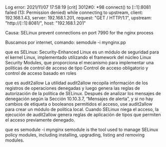 Log error:
2021/11/07 17:58:19 [crit] 3012#0: *98 connect() to [::1]:8081 failed (13: Permission denied) while connecting to upstream, client: 192.168.1.43, server: 192.168.1.201, request: "GET / HTTP/1.1", upstream: "http://[::1]:8081/", host: "192.168.1.201"

Causa:
SELinux prevent connections on port 7990 for the nginx process

Buscamos por internet, comando:
semodule -i mynginx.pp

que es SELinux:
Security-Enhanced Linux es un módulo de seguridad para el kernel Linux, implementado utilizando el framework del núcleo Linux Security Modules, que proporciona el mecanismo para implementar una políticas de control de acceso de tipo Control de acceso obligatorio y control de acceso basado en roles​

que es audit2allow
La utilidad audit2allow recopila información de los registros de operaciones denegadas y luego genera las reglas de autorización de la política de SELinux. Después de analizar los mensajes de denegación según la Sección 10.10.3.7, “Mensajes de alerta”, y si no hay cambios de etiqueta o booleanos permitidos el acceso, use audit2allow para crear un módulo de política local. Cuando SELinux niega el acceso, la ejecución de audit2allow genera reglas de aplicación de tipos que permiten el acceso previamente denegado.

que es semodule -i mynginx
semodule is the tool used to manage SELinux policy modules, including installing, upgrading, listing and removing modules.